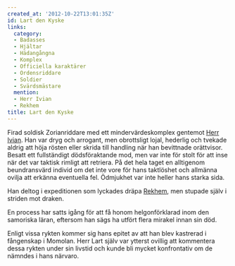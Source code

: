 ```yaml
---
created_at: '2012-10-22T13:01:35Z'
id: Lart den Kyske
links:
  category:
  - Badasses
  - Hjältar
  - Hädangångna
  - Komplex
  - Officiella karaktärer
  - Ordensriddare
  - Soldier
  - Svärdsmästare
  mention:
  - Herr Ivian
  - Rekhem
title: Lart den Kyske
---
```


Firad soldisk Zorianriddare med ett mindervärdeskomplex gentemot [Herr Ivian]. Han var dryg och
arrogant, men obrottsligt lojal, hederlig och tvekade aldrig att höja rösten eller skrida till
handling när han bevittnade orättvisor. Besatt ett fullständigt dödsföraktande mod, men var inte för
stolt för att inse när det var taktisk rimligt att retriera. På det hela taget en alltigenom
beundransvärd individ om det inte vore för hans taktlöshet och allmänna ovilja att erkänna
eventuella fel. Ödmjukhet var inte heller hans starka sida.

Han deltog i expeditionen som lyckades dräpa [Rekhem], men stupade själv i striden mot draken.

En process har satts igång för att få honom helgonförklarad inom den samoriska läran, eftersom han
sägs ha utfört flera mirakel innan sin död.

Enligt vissa rykten kommer sig hans epitet av att han blev kastrerad i fångenskap i Momolan. Herr
Lart själv var ytterst ovillig att kommentera dessa rykten under sin livstid och kunde bli mycket
konfrontativ om de nämndes i hans närvaro.

  [Herr Ivian]: Herr_Ivian
  [Rekhem]: Rekhem